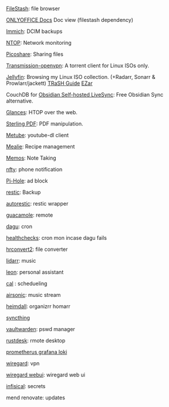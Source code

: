 [FileStash](https://www.filestash.app/docs/): file browser

[ONLYOFFICE Docs](https://www.onlyoffice.com/office-suite.aspx?utm_source=github&utm_medium=cpc&utm_campaign=GitHubDS) Doc view (filestash dependency)

[Immich](https://immich.app): DCIM backups

[NTOP](https://www.ntop.org/): Network monitoring

[Picoshare](https://github.com/mtlynch/picoshare): Sharing files

[Transmission-openvpn](https://github.com/haugene/docker-transmission-openvpn): A torrent client for Linux ISOs only.

[Jellyfin](https://jellyfin.org/): Browsing my Linux ISO collection. (+Radarr, Sonarr & Prowlarr/jackett) [TRaSH Guide](https://trash-guides.info/) [EZar](https://github.com/Luctia/ezarr)

CouchDB for [Obsidian Self-hosted LiveSync](https://github.com/vrtmrz/obsidian-livesync/blob/main/docs/setup_own_server.md): Free Obsidian Sync alternative.

[Glances](https://github.com/nicolargo/glances): HTOP over the web.

[Sterling PDF](https://github.com/Frooodle/Stirling-PDF): PDF manipulation.

[Metube](https://github.com/alexta69/metube): youtube-dl client

[Mealie](https://mealie.io): Recipe management

[Memos](https://github.com/usememos/memos): Note Taking

[nfty](https://ntfy.sh/): phone notification

[Pi-Hole](https://pi-hole.net/): ad block

[restic](https://restic.net/): Backup

[autorestic](https://autorestic.vercel.app/): restic wrapper

[guacamole](https://guacamole.apache.org/): remote

[dagu](https://github.com/daguflow/dagu): cron

[healthchecks](https://healthchecks.io/): cron mon incase dagu fails

[hrconvert2](https://healthchecks.io/): file converter

[lidarr](https://lidarr.audio/): music

[leon](https://getleon.ai/): personal assistant

[cal](https://github.com/calcom/cal.com) : schedueling

[airsonic](https://github.com/airsonic-advanced/airsonic-advanced): music stream

[heimdall](https://github.com/linuxserver/Heimdall): organizrr homarr

[syncthing](https://github.com/linuxserver/docker-syncthing)

[vaultwarden](https://github.com/DoTheEvo/selfhosted-apps-docker/tree/master/vaultwarden): pswd manager

[rustdesk](https://github.com/rustdesk/rustdesk?tab=readme-ov-file): rmote desktop

[prometherus grafana loki](https://github.com/DoTheEvo/selfhosted-apps-docker/tree/master/prometheus_grafana_loki)

[wiregard](https://github.com/WireGuard/wireguard-linux): vpn

[wiregard webui](https://github.com/WeeJeWel/wg-easy): wiregard web ui

[infisical](https://infisical.com/docs/self-hosting/deployment-options/standalone-infisical): secrets

mend renovate: updates
